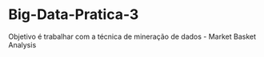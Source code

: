 # Big-Data-Pratica-3
Objetivo é trabalhar com a técnica de mineração de dados - Market Basket Analysis 
